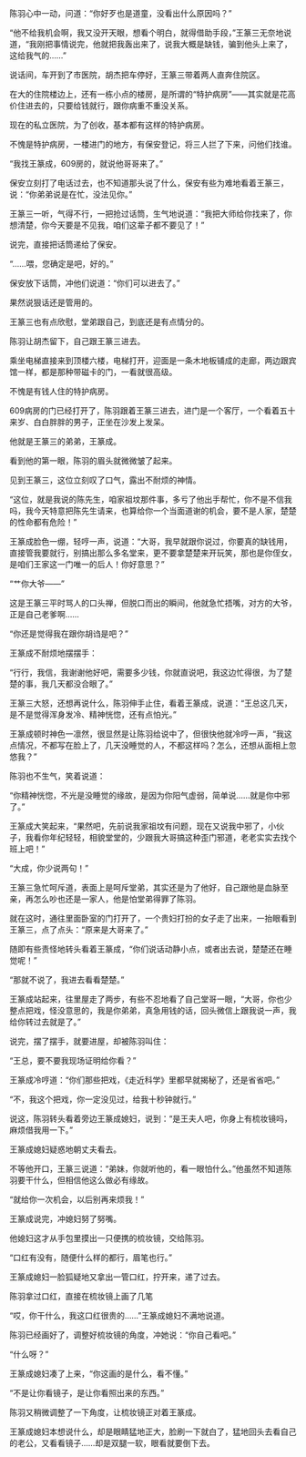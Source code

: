 陈羽心中一动，问道：“你好歹也是道童，没看出什么原因吗？”

“他不给我机会啊，我又没开天眼，想看个明白，就得借助手段，”王篆三无奈地说道，“我刚把事情说完，他就把我轰出来了，说我大概是缺钱，骗到他头上来了，这给我气的……”

说话间，车开到了市医院，胡杰把车停好，王篆三带着两人直奔住院区。

在大的住院楼边上，还有一栋小点的楼房，是所谓的“特护病房”——其实就是花高价住进去的，只要给钱就行，跟你病重不重没关系。

现在的私立医院，为了创收，基本都有这样的特护病房。

不愧是特护病房，一楼进门的地方，有保安登记，将三人拦了下来，问他们找谁。

“我找王篆成，609房的，就说他哥哥来了。”

保安立刻打了电话过去，也不知道那头说了什么，保安有些为难地看着王篆三，说：“你弟弟说是在忙，没法见你。”

王篆三一听，气得不行，一把抢过话筒，生气地说道：“我把大师给你找来了，你想清楚，你今天要是不见我，咱们这辈子都不要见了！”

说完，直接把话筒递给了保安。

“……喂，您确定是吧，好的。”

保安放下话筒，冲他们说道：“你们可以进去了。”

果然说狠话还是管用的。

王篆三也有点欣慰，堂弟跟自己，到底还是有点情分的。

陈羽让胡杰留下，自己跟王篆三进去。

乘坐电梯直接来到顶楼六楼，电梯打开，迎面是一条木地板铺成的走廊，两边跟宾馆一样，都是那种带磁卡的门，一看就很高级。

不愧是有钱人住的特护病房。

609病房的门已经打开了，陈羽跟着王篆三进去，进门是一个客厅，一个看着五十来岁、白白胖胖的男子，正坐在沙发上发呆。

他就是王篆三的弟弟，王篆成。

看到他的第一眼，陈羽的眉头就微微皱了起来。

见到王篆三，这位立刻叹了口气，露出不耐烦的神情。

“这位，就是我说的陈先生，咱家祖坟那件事，多亏了他出手帮忙，你不是不信我吗，我今天特意把陈先生请来，也算给你一个当面道谢的机会，要不是人家，楚楚的性命都有危险！”

王篆成脸色一绷，轻哼一声，说道：“大哥，我早就跟你说过，你要真的缺钱用，直接管我要就行，别搞出那么多名堂来，更不要拿楚楚来开玩笑，那也是你侄女，是咱们王家这一门唯一的后人！你好意思？”

“艹你大爷——”

这是王篆三平时骂人的口头禅，但脱口而出的瞬间，他就急忙捂嘴，对方的大爷，正是自己老爹啊……

“你还是觉得我在跟你胡诌是吧？”

王篆成不耐烦地摆摆手：

“行行，我信，我谢谢他好吧，需要多少钱，你就直说吧，我这边忙得很，为了楚楚的事，我几天都没合眼了。”

王篆三大怒，还想再说什么，陈羽伸手止住，看着王篆成，说道：“王总这几天，是不是觉得浑身发冷、精神恍惚，还有点怕光。”

王篆成顿时神色一凛然，很显然是让陈羽给说中了，但很快他就冷哼一声，“我这点情况，不都写在脸上了，几天没睡觉的人，不都这样吗？怎么，还想从面相上忽悠我？”

陈羽也不生气，笑着说道：

“你精神恍惚，不光是没睡觉的缘故，是因为你阳气虚弱，简单说……就是你中邪了。”

王篆成大笑起来，“果然吧，先前说我家祖坟有问题，现在又说我中邪了，小伙子，我看你年纪轻轻，相貌堂堂的，少跟我大哥搞这种歪门邪道，老老实实去找个班上吧！”

“大成，你少说两句！”

王篆三急忙呵斥道，表面上是呵斥堂弟，其实还是为了他好，自己跟他是血脉至亲，再怎么吵也还是一家人，他是怕堂弟得罪了陈羽。

就在这时，通往里面卧室的门打开了，一个贵妇打扮的女子走了出来，一抬眼看到王篆三，点了点头：“原来是大哥来了。”

随即有些责怪地转头看着王篆成，“你们说话动静小点，或者出去说，楚楚还在睡觉呢！”

“那就不说了，我进去看看楚楚。”

王篆成站起来，往里屋走了两步，有些不忍地看了自己堂哥一眼，“大哥，你也少整点把戏，怪没意思的，我是你弟弟，真急用钱的话，回头微信上跟我说一声，我给你转过去就是了。”

说完，摆了摆手，就要进屋，却被陈羽叫住：

“王总，要不要我现场证明给你看？”

王篆成冷哼道：“你们那些把戏，《走近科学》里都早就揭秘了，还是省省吧。”

“不，我这个把戏，你一定没见过，给我十秒钟就行。”

说这，陈羽转头看着旁边王篆成媳妇，说到：“是王夫人吧，你身上有梳妆镜吗，麻烦借我用一下。”

王篆成媳妇疑惑地朝丈夫看去。

不等他开口，王篆三说道：“弟妹，你就听他的，看一眼怕什么。”他虽然不知道陈羽要干什么，但相信他这么做必有缘故。

“就给你一次机会，以后别再来烦我！”

王篆成说完，冲媳妇努了努嘴。

他媳妇这才从手包里摸出一只便携的梳妆镜，交给陈羽。

“口红有没有，随便什么样的都行，眉笔也行。”

王篆成媳妇一脸狐疑地又拿出一管口红，拧开来，递了过去。

陈羽拿过口红，直接在梳妆镜上画了几笔

“哎，你干什么，我这口红很贵的……”王篆成媳妇不满地说道。

陈羽已经画好了，调整好梳妆镜的角度，冲她说：“你自己看吧。”

“什么呀？”

王篆成媳妇凑了上来，“你这画的是什么，看不懂。”

“不是让你看镜子，是让你看照出来的东西。”

陈羽又稍微调整了一下角度，让梳妆镜正对着王篆成。

王篆成媳妇本想说什么，却是眼睛猛地正大，脸刷一下就白了，猛地回头去看自己的老公，又看看镜子……却是双腿一软，眼看就要倒下去。
